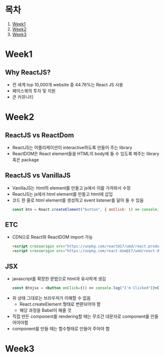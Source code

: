 # 목차

1. [Week1](#week1)
2. [Week2](#week2)
3. [Week3](#week3)

# Week1

## Why ReactJS?

-   전 세계 top 10,000개 website 중 44.76%는 React JS 사용
-   페이스북의 투자 및 지원
-   큰 커뮤니티

# Week2

## ReactJS vs ReactDom

-   ReactJS는 어플리케이션이 interactive하도록 만들어 주는 library
-   ReactDOM은 React element들을 HTML의 body에 둘 수 있도록 해주는 library 혹은 package

## ReactJS vs VanillaJS

-   VanillaJS는 html의 element를 만들고 js에서 이를 가져와서 수정
-   ReactJS는 js에서 html element를 만들고 html에 삽입
-   코드 한 줄로 html element를 생성하고 event listener를 달아 둘 수 있음
    ```javascript
    const btn = React.createElement("button", { onClick: () => console.log("I'm Clicked") }, "Click me");
    ```

## ETC

-   CDN으로 React와 ReactDOM import 가능
    ```html
    <script crossorigin src="https://unpkg.com/react@17/umd/react.production.min.js"></script>
    <script crossorigin src="https://unpkg.com/react-dom@17/umd/react-dom.production.min.js"></script>
    ```

## JSX

-   javascript를 확장한 문법으로 html과 유사하게 생김
    ```jsx
    const Btnjsx = <button onClick={() => console.log("I'm Clicked")}>Click me</button>;
    ```
-   위 상태 그대로는 브라우저가 이해할 수 없음
    -   React.createElement 형태로 변환되어야 함
    -   해당 과정을 Babel이 해줄 것
-   직접 만든 component를 rendering할 때는 무조건 대문자로 component를 만들어어야함
-   component를 만들 때는 함수형태로 만들어 주어야 함

# Week3
